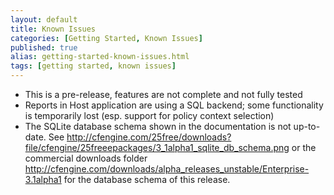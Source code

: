 ```yaml
---
layout: default
title: Known Issues 
categories: [Getting Started, Known Issues]
published: true
alias: getting-started-known-issues.html
tags: [getting started, known issues]
---
```


<!--- 
move down when no longer a pre-release -->

* This is a pre-release, features are not complete and not fully tested
* Reports in Host application are using a SQL backend; some functionality is
  temporarily lost (esp. support for policy context selection)
* The SQLite database schema shown in the documentation is not up-to-date. See http://cfengine.com/25free/downloads?file/cfengine/25freeepackages/3_1alpha1_sqlite_db_schema.png or the commercial downloads folder http://cfengine.com/downloads/alpha_releases_unstable/Enterprise-3.1alpha1 for the database schema of this release.
